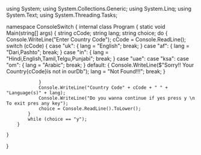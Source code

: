 using System;
using System.Collections.Generic;
using System.Linq;
using System.Text;
using System.Threading.Tasks;

namespace ConsoleSwitch
{
    internal class Program
    {
        static void Main(string[] args)
        {
            string cCode;
            string lang;
            string choice;
            do
            {
                Console.WriteLine("Enter Country Code");
                cCode = Console.ReadLine();
                switch (cCode)
                {
                    case "uk":
                        {
                            lang = "English";
                            break;
                        }
                    case "af":
                        {
                            lang = "Dari,Pashto";
                            break;
                        }
                    case "in":
                        {
                            lang = "Hindi,English,Tamil,Telgu,Punjabi";
                            break;
                        }
                    case "uae":
                    case "ksa":
                    case "om":
                        {
                            lang = "Arabic";
                            break;
                        }
                    default:
                        {
                            Console.WriteLine($"Sorry!! Your Country{cCode}is not in ourDb");
                            lang = "Not Found!!!";
                            break;
                        }


                }
                Console.WriteLine("Country Code" + cCode + " " + "Language(s)" + lang);
                Console.WriteLine("Do you wanna continue if yes press y \n To exit pres any key");
                choice = Console.ReadLine().ToLower();
            }
            while (choice == "y");
        }

    }
}

